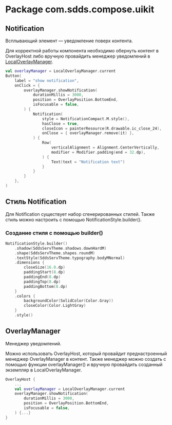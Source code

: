 # Package com.sdds.compose.uikit

## Notification

Всплывающий элемент — уведомление поверх контента.

Для корректной работы компонента необходимо обернуть контент в OverlayHost либо вручную провайдить менеджер уведомлений в [LocalOverlayManager](#overlaymanager).

```kotlin
val overlayManager = LocalOverlayManager.current
Button(
    label = "show notification",
    onClick = {
        overlayManager.showNotification(
            durationMillis = 3000,
            position = OverlayPosition.BottomEnd,
            isFocusable = false,
        ) {
            Notification(
                style = NotificationCompact.M.style(),
                hasClose = true,
                closeIcon = painterResource(R.drawable.ic_close_24),
                onClose = { overlayManager.remove(it) },
            ) {
                Row(
                    verticalAlignment = Alignment.CenterVertically,
                    modifier = Modifier.padding(end = 32.dp),
                ) {
                    Text(text = "Notification text")
                }
            }
        }
    },
)
```

## Стиль Notification

Для Notification существует набор сгенерированных стилей. Также стиль можно настроить с помощью NotificationStyle.builder().

### Создание стиля с помощью builder()

```kotlin
NotificationStyle.builder()
    .shadow(SddsServTheme.shadows.downHardM)
    .shape(SddsServTheme.shapes.roundM)
    .textStyle(SddsServTheme.typography.bodyMNormal)
    .dimensions {
        closeSize(16.0.dp)
        paddingStart(8.dp)
        paddingEnd(8.dp)
        paddingTop(8.dp)
        paddingBottom(8.dp)
    }
    .colors {
        backgroundColor(SolidColor(Color.Gray))
        closeColor(Color.LightGray)
    }
    .style()
```

## OverlayManager

Менеджер уведомлений.

Можно использовать OverlayHost, который провайдит преднастроенный менеджер OverlayManager в контент.
Также менеджер можно создать с помощью функции overlayManager() и вручную провайдить созданный экземпляр в LocalOverlayManager.

```kotlin
OverlayHost {
    ...
    val overlayManager = LocalOverlayManager.current
    overlayManager.showNotification(
        durationMillis = 3000,
        position = OverlayPosition.BottomEnd,
        isFocusable = false,
    ) {...}
}
```

